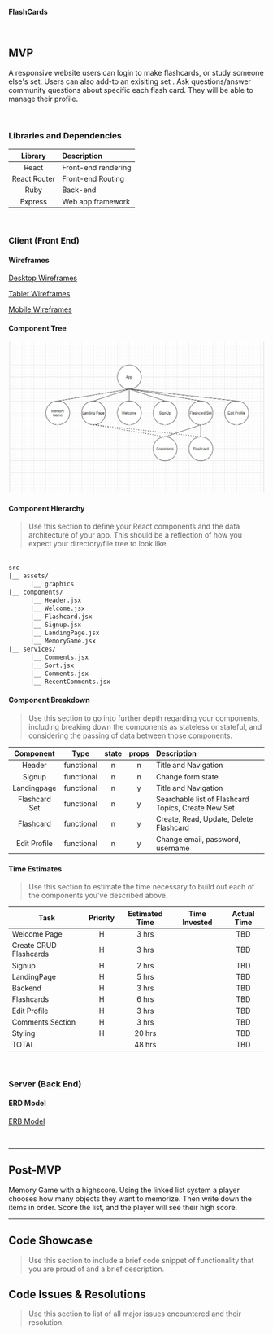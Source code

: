 


**FlashCards** 


<br>

## MVP
A responsive website users can login to make flashcards, or study someone else's set.  Users can also add-to an exisiting set . Ask questions/answer community questions about specific each flash card. They will be able to manage their profile.



<br>


### Libraries and Dependencies

|     Library      | Description                                |
| :--------------: | :----------------------------------------- |
|      React       | Front-end rendering                        |
|   React Router   | Front-end Routing                          |
|     Ruby         | Back-end                                   |
|    Express       | Web app framework                          |

<br>

### Client (Front End)

#### Wireframes


[Desktop Wireframes](https://app.diagrams.net/#G1W0B0kyeAQMO92XYCFKPe7PqPgv-K7uc7)

[Tablet Wireframes](https://app.diagrams.net/#G1W0B0kyeAQMO92XYCFKPe7PqPgv-K7uc7)

[Mobile Wireframes](https://app.diagrams.net/#G1V1owPx8bv7luYMoA78fyqkS8kLcq60id)

#### Component Tree

![ComponentTree](https://github.com/forexsnyder/Flashcards/blob/develop/ParentChild.JPG)

#### Component Hierarchy

> Use this section to define your React components and the data architecture of your app. This should be a reflection of how you expect your directory/file tree to look like. 

``` structure

src
|__ assets/
      |__ graphics
|__ components/
      |__ Header.jsx
      |__ Welcome.jsx
      |__ Flashcard.jsx
      |__ Signup.jsx
      |__ LandingPage.jsx
      |__ MemoryGame.jsx
|__ services/
      |__ Comments.jsx
      |__ Sort.jsx
      |__ Comments.jsx
      |__ RecentComments.jsx

```

#### Component Breakdown

> Use this section to go into further depth regarding your components, including breaking down the components as stateless or stateful, and considering the passing of data between those components.

|  Component     |    Type    | state | props | Description                                                      |
| :----------:   | :--------: | :---: | :---: | :--------------------------------------------------------------- |
|    Header      | functional |   n   |   n   | Title and Navigation                                             |
|    Signup      | functional |   n   |   n   | Change form state                                             |
|    Landingpage      | functional |   n   |   y   | Title and Navigation                                             |
| Flashcard Set  | functional |   n   |   y   | Searchable list of Flashcard Topics, Create New Set                              |
| Flashcard      | functional |   n   |   y   | Create, Read, Update, Delete Flashcard                           |
| Edit Profile   | functional |   n   |   y   | Change email, password, username                                 |

#### Time Estimates

> Use this section to estimate the time necessary to build out each of the components you've described above.

| Task                   | Priority | Estimated Time | Time Invested | Actual Time |
| -------------------    | :------: | :------------: | :-----------: | :---------: |
| Welcome  Page          |    H     |     3 hrs      |               |     TBD     |
| Create CRUD Flashcards |    H     |     3 hrs      |               |     TBD     |
| Signup              |    H     |     2 hrs      |               |     TBD     |
| LandingPage         |    H     |     5 hrs      |               |     TBD     |
| Backend             |    H     |     3 hrs      |               |     TBD     |
| Flashcards          |    H     |     6 hrs      |               |     TBD     |
| Edit Profile        |    H     |     3 hrs      |               |     TBD     |
| Comments Section    |    H     |     3 hrs      |               |     TBD     |
| Styling             |    H     |     20 hrs     |               |     TBD     |
| TOTAL               |          |     48 hrs     |               |     TBD     |


<br>

### Server (Back End)

#### ERD Model

[ERB Model](https://app.diagrams.net/#G10o1sAj9puS-KupTZqOCnMzmNmlhwHoq7)

<br>

***

## Post-MVP

Memory Game with a highscore.  Using the linked list system a player chooses how many objects they want to memorize.  Then write down the items in order.  Score the list,
and the player will see their high score.

***

## Code Showcase

> Use this section to include a brief code snippet of functionality that you are proud of and a brief description.

## Code Issues & Resolutions

> Use this section to list of all major issues encountered and their resolution.
